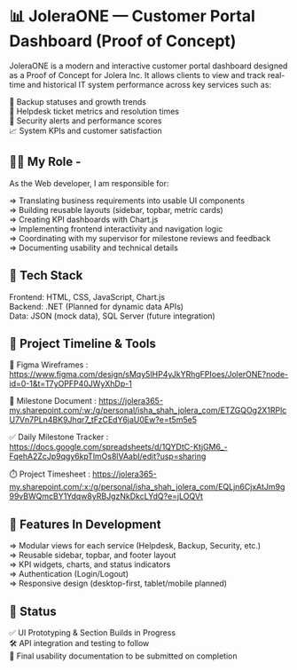 # 📊 JoleraONE — Customer Portal Dashboard (Proof of Concept)
JoleraONE is a modern and interactive customer portal dashboard designed as a Proof of Concept for Jolera Inc. It allows clients to view and track real-time and historical IT system performance across key services such as:

🔄 Backup statuses and growth trends  
🎫 Helpdesk ticket metrics and resolution times  
🔐 Security alerts and performance scores  
📈 System KPIs and customer satisfaction 

## 👨‍💻 My Role -
As the Web developer, I am responsible for:

=> Translating business requirements into usable UI components  
=> Building reusable layouts (sidebar, topbar, metric cards)  
=> Creating KPI dashboards with Chart.js  
=> Implementing frontend interactivity and navigation logic  
=> Coordinating with my supervisor for milestone reviews and feedback  
=> Documenting usability and technical details  

## 🧰 Tech Stack  
Frontend: HTML, CSS, JavaScript, Chart.js  
Backend: .NET (Planned for dynamic data APIs)  
Data: JSON (mock data), SQL Server (future integration) 

## 📆 Project Timeline & Tools 

🎨 Figma Wireframes : https://www.figma.com/design/sMqy5IHP4yJkYRhgFPIoes/JolerONE?node-id=0-1&t=T7yOPFP40JWyXhDp-1 

📄 Milestone Document : https://jolera365-my.sharepoint.com/:w:/g/personal/isha_shah_jolera_com/ETZGQOg2X1RPlcU7Vn7PLn4BK9Jhqr7_tFzCEdY6jaU0Ew?e=t5m5e5

✅ Daily Milestone Tracker : https://docs.google.com/spreadsheets/d/1QYDtC-KtjGM6_-FqehA2ZcJp9qgy6kpTlmOs8lVAabI/edit?usp=sharing

⏱️ Project Timesheet : https://jolera365-my.sharepoint.com/:x:/g/personal/isha_shah_jolera_com/EQLjn6CjxAtJm9g99vBWQmcBY1Ydqw8yRBJgzNkDkcLYdQ?e=jLOQVt

## 🧪 Features In Development  
=> Modular views for each service (Helpdesk, Backup, Security, etc.)  
=> Reusable sidebar, topbar, and footer layout  
=> KPI widgets, charts, and status indicators   
=> Authentication (Login/Logout)  
=> Responsive design (desktop-first, tablet/mobile planned) 

## 📍 Status 
✅ UI Prototyping & Section Builds in Progress  
🛠️ API integration and testing to follow  
📄 Final usability documentation to be submitted on completion  


